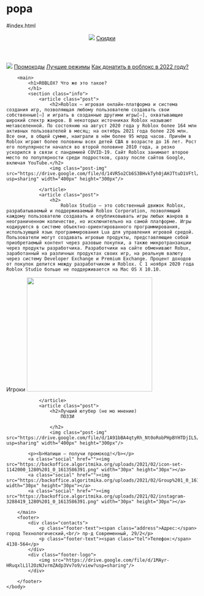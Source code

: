 # popa
#index.html
<html>
    <head>
        <title></title>
        <link rel="stylesheet" href="style.css">
    </head>
    <body>
        <header>
            <img class="logo" src="https://drive.google.com/file/d/1RrScQoSzDYxUDx44o-vTrokL2hxzXQDQ/view?usp=sharing">
            <a class="button" href="">Скидки</a>
        </header>
        <img src="https://drive.google.com/file/d/1mB6E70DCUru-V780FHryB3orcKK8VIUn/view?usp=sharing"
        <nav>
            <a class="nav-link" href="">Промокоды</a>
            <a class="nav-link" href="">Лучшие режимы</a>
            <a class="nav-link" href="">Как донатить в роблокс в 2022 году?</a>
          
        <main>
            <h1>R0BLOX? Что же это такое?
            </h1>
            <section class="info">
                <article class="post">
                    <h2>Roblox — игровая онлайн-платформа и система создания игр, позволяющая любому пользователю создавать свои собственные[⇨] и играть в созданные другими игры[⇨], охватывающие широкий спектр жанров. В некоторых источниках Roblox называют метавселенной. По состоянию на август 2020 года у Roblox более 164 млн активных пользователей в месяц; на октябрь 2021 года более 226 млн. Все они, в общей сумме, наиграли в нём более 95 млрд часов. Причём в Roblox играют более половины всех детей США в возрасте до 16 лет. Рост его популярности начался во второй половине 2010 года, а резко ускорился в связи с пандемией COVID-19. Сайт Roblox занимает второе место по популярности среди подростков, сразу после сайтов Google, включая YouTube.</h2>
                    <img class="post-img" src="https://drive.google.com/file/d/14VR5o2Cb6S3BHvkTyh0jAHJTtuD1VFtl/view?usp=sharing" width="400px" height="300px"/>
                    
                </article>
                <article class="post">
                    <h2>
                        Roblox Studio — это собственный движок Roblox, разрабатываемый и поддерживаемый Roblox Corporation, позволяющий каждому пользователю создавать и опубликовывать игры любых жанров в неограниченном количестве, но исключительно на самой платформе. Игры кодируются в системе объектно-ориентированного программирования, использующей язык программирования Lua для управления игровой средой. Пользователи могут создавать игровые продукты, представляющие собой приобретаемый контент через разовые покупки, а также микротранзакции через продукты разработчика. Разработчики на сайте обменивают Robux, заработанный на различных продуктах своих игр, на реальную валюту через систему Developer Exchange и Premium Exchange. Процент доходов от покупок делится между разработчиком и Roblox. С 1 ноября 2020 года Roblox Studio больше не поддерживается на Mac OS X 10.10.

Игроки
                    </h2>
                    <img class="post-img" src="https://drive.google.com/file/d/1A91bBA4qtyRh_Nt0oRobPHpBYHTDjIL5/view?usp=sharing" width="330px" height="300px"/>
                    
                </article>
                <article class="post">
                    <h2>Лучший ютубер (не мо мнение)
                        ПОЗЗИ
                        
                    </h2>
                    <img class="post-img" src="https://drive.google.com/file/d/1A91bBA4qtyRh_Nt0oRobPHpBYHTDjIL5/view?usp=sharing" width="400px" height="300px"/>
                    
            <p><b>Напиши — получи промокод!</b></p>
            <a class="social" href=""><img src="https://backoffice.algoritmika.org/uploads/2021/02/icon-set-1142000_1280%201_0_1613586391.png" width="30px" height="30px"></a>
            <a class="social" href=""><img src="https://backoffice.algoritmika.org/uploads/2021/02/Group%201_0_1613586391.png" width="30px" height="30px"></a>
            <a class="social" href=""><img src="https://backoffice.algoritmika.org/uploads/2021/02/instagram-3288419_1280%201_0_1613586391.png" width="30px" height="30px"></a>
            
        </main>
        <footer>
            <div class="contacts">
                <p class="footer-text"><span class="address">Адрес:</span> город Технологический,<br/> пр-д Современный, 29/2</p>
                <p class="footer-text"><span class="tel">Телефон:</span> 4138-564</p>
            </div>
            <div class="footer-logo">
                <img src="https://drive.google.com/file/d/1MAyr-HRuqxlL1l2OzNJvrmZAdp3Vv7o9/view?usp=sharing"/>
            </div>
            
        </footer>
    </body>
</html>
